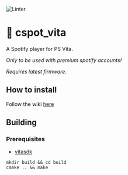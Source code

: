 ![Linter](https://github.com/michal4132/cspot_vita/workflows/Linter/badge.svg)

# :trumpet: cspot_vita
A Spotify player for PS Vita.

*Only to be used with premium spotify accounts!*

*Requires latest firmware.*
## How to install
Follow the wiki [here](https://github.com/michal4132/cspot_vita/wiki#install-guide)
## Building

### Prerequisites
- [vitasdk](https://github.com/vitasdk)

```shell
mkdir build && cd build
cmake .. && make
```
